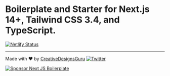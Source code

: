 # Boilerplate and Starter for Next.js 14+, Tailwind CSS 3.4, and TypeScript.

[![Netlify Status](https://api.netlify.com/api/v1/badges/615614d4-337b-4605-9f2a-a6703e593961/deploy-status)](https://app.netlify.com/sites/htdinh-porfolio/deploys)

---

Made with ♥ by [CreativeDesignsGuru](https://creativedesignsguru.com) [![Twitter](https://img.shields.io/twitter/url/https/twitter.com/cloudposse.svg?style=social&label=Follow%20%40Ixartz)](https://twitter.com/ixartz)

[![Sponsor Next JS Boilerplate](https://cdn.buymeacoffee.com/buttons/default-red.png)](https://github.com/sponsors/ixartz)
